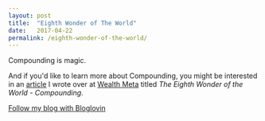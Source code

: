 ```yaml
---
layout: post
title:  "Eighth Wonder of The World"
date:   2017-04-22
permalink: /eighth-wonder-of-the-world/
---
```


Compounding is magic.

And if you'd like to learn more about Compounding, you might be interested in an [article](https://goo.gl/tOBkIE) I wrote over at [Wealth Meta](https://goo.gl/Ox6eAK) titled *The Eighth Wonder of the World - Compounding*. 


<a href="https://www.bloglovin.com/blog/18830565/?claim=mupdy4usz2f">Follow my blog with Bloglovin</a>